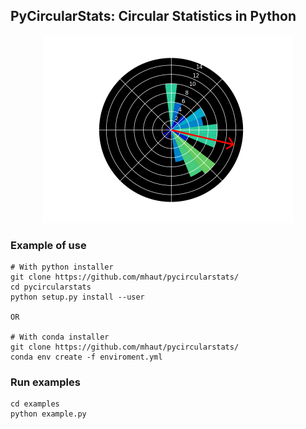 ## PyCircularStats: Circular Statistics in Python

<p align="center">
<img src="https://github.com/mhaut/pycircularstats/blob/master/images/pycircstats.png" width="400">
</p>

### Example of use
```
# With python installer
git clone https://github.com/mhaut/pycircularstats/
cd pycircularstats
python setup.py install --user

OR

# With conda installer
git clone https://github.com/mhaut/pycircularstats/
conda env create -f enviroment.yml
```

### Run examples
```
cd examples
python example.py
```
